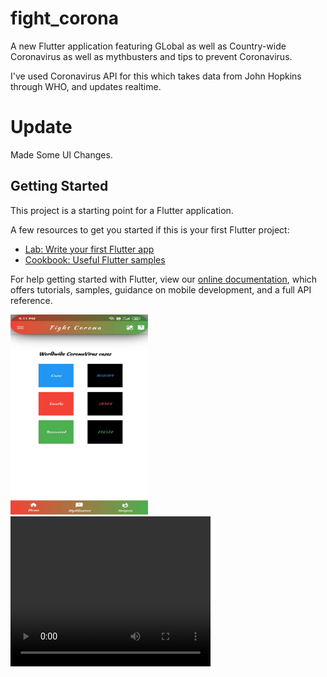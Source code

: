 # fight_corona

A new Flutter application featuring GLobal as well as Country-wide Coronavirus as well as mythbusters and tips to prevent Coronavirus.

I've used Coronavirus API for this which takes data from John Hopkins through WHO, and updates realtime.

# Update

Made Some UI Changes.

## Getting Started

This project is a starting point for a Flutter application.

A few resources to get you started if this is your first Flutter project:

- [Lab: Write your first Flutter app](https://flutter.dev/docs/get-started/codelab)
- [Cookbook: Useful Flutter samples](https://flutter.dev/docs/cookbook)

For help getting started with Flutter, view our
[online documentation](https://flutter.dev/docs), which offers tutorials,
samples, guidance on mobile development, and a full API reference.

<img src="WhatsApp Image 2020-03-31 at 5.12.11 PM.jpeg" width="220" height="320">

 <video width="320" height="240" controls>
  <source src="WhatsApp Video 2020-03-31 at 5.12.21 PM.mp4" type="video/mp4">
Your browser does not support the video tag.
</video> 
